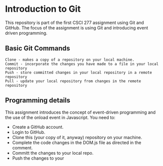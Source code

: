 # Introduction to Git

This repository is part of the first CSCI 277 assignment using Git and GitHub.  The focus of the assignment is using Git and introducing event driven programming.  

## Basic Git Commands
    Clone - makes a copy of a repository on your local machine.
    Commit - incorporate the changes you have made to a file in your local repository
    Push - store committed changes in your local repository in a remote repository
    Pull - update your local repository from changes in the remote repository
    
## Programming details
This assignment introduces the concept of event-driven programming and the use of the onload event in Javascript.  You need to:
* Create a GitHub account. 
* Login to GitHub.
* Clone this (your copy of it, anyway) repository on your machine.
* Complete the code changes in the DOM.js file as directed in the comment.
* Committ the changes to your local repo.
* Push the changes to your 
